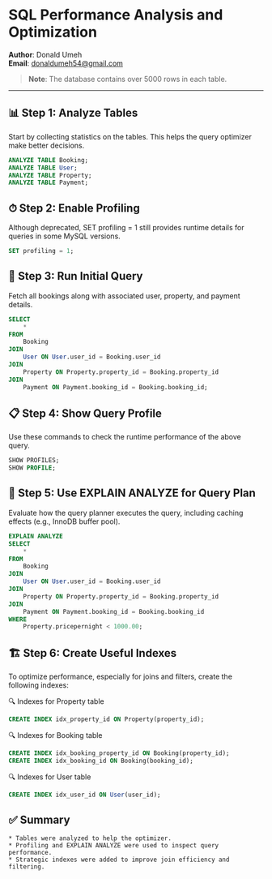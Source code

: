 # SQL Performance Analysis and Optimization

**Author**: Donald Umeh  
**Email**: donaldumeh54@gmail.com  

> **Note**: The database contains over 5000 rows in each table.

---

## 📊 Step 1: Analyze Tables

Start by collecting statistics on the tables. This helps the query optimizer make better decisions.

```sql
ANALYZE TABLE Booking;
ANALYZE TABLE User;
ANALYZE TABLE Property;
ANALYZE TABLE Payment;
```

## ⏱ Step 2: Enable Profiling
Although deprecated, SET profiling = 1 still provides runtime details for queries in some MySQL versions.

```sql
SET profiling = 1;
```

## 🧾 Step 3: Run Initial Query
Fetch all bookings along with associated user, property, and payment details.

```sql
SELECT 
    * 
FROM 
    Booking
JOIN
    User ON User.user_id = Booking.user_id
JOIN
    Property ON Property.property_id = Booking.property_id
JOIN
    Payment ON Payment.booking_id = Booking.booking_id;
```


## 📋 Step 4: Show Query Profile
Use these commands to check the runtime performance of the above query.

```sql
SHOW PROFILES;
SHOW PROFILE;
```

## 🧠 Step 5: Use EXPLAIN ANALYZE for Query Plan
Evaluate how the query planner executes the query, including caching effects (e.g., InnoDB buffer pool).

```sql
EXPLAIN ANALYZE
SELECT 
    * 
FROM 
    Booking
JOIN
    User ON User.user_id = Booking.user_id
JOIN
    Property ON Property.property_id = Booking.property_id
JOIN
    Payment ON Payment.booking_id = Booking.booking_id
WHERE 
    Property.pricepernight < 1000.00;

```

## 🏗 Step 6: Create Useful Indexes
To optimize performance, especially for joins and filters, create the following indexes:

🔍 Indexes for Property table

```sql
CREATE INDEX idx_property_id ON Property(property_id);
```

🔍 Indexes for Booking table

```sql
CREATE INDEX idx_booking_property_id ON Booking(property_id);
CREATE INDEX idx_booking_id ON Booking(booking_id);
```

🔍 Indexes for User table

```sql
CREATE INDEX idx_user_id ON User(user_id);
```

## ✅ Summary
    * Tables were analyzed to help the optimizer.
    * Profiling and EXPLAIN ANALYZE were used to inspect query performance.
    * Strategic indexes were added to improve join efficiency and filtering.
